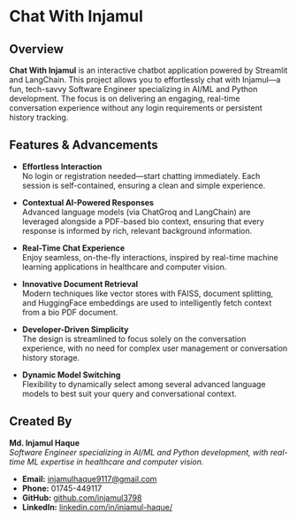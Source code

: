 # Chat With Injamul

## Overview

**Chat With Injamul** is an interactive chatbot application powered by Streamlit and LangChain. This project allows you to effortlessly chat with Injamul—a fun, tech-savvy Software Engineer specializing in AI/ML and Python development. The focus is on delivering an engaging, real-time conversation experience without any login requirements or persistent history tracking.

## Features & Advancements

- **Effortless Interaction**  
  No login or registration needed—start chatting immediately. Each session is self-contained, ensuring a clean and simple experience.

- **Contextual AI-Powered Responses**  
  Advanced language models (via ChatGroq and LangChain) are leveraged alongside a PDF-based bio context, ensuring that every response is informed by rich, relevant background information.

- **Real-Time Chat Experience**  
  Enjoy seamless, on-the-fly interactions, inspired by real-time machine learning applications in healthcare and computer vision.

- **Innovative Document Retrieval**  
  Modern techniques like vector stores with FAISS, document splitting, and HuggingFace embeddings are used to intelligently fetch context from a bio PDF document.

- **Developer-Driven Simplicity**  
  The design is streamlined to focus solely on the conversation experience, with no need for complex user management or conversation history storage.

- **Dynamic Model Switching**  
  Flexibility to dynamically select among several advanced language models to best suit your query and conversational context.

## Created By

**Md. Injamul Haque**  
*Software Engineer specializing in AI/ML and Python development, with real-time ML expertise in healthcare and computer vision.*

- **Email:** injamulhaque9117@gmail.com  
- **Phone:** 01745-449117  
- **GitHub:** [github.com/injamul3798](https://github.com/injamul3798)  
- **LinkedIn:** [linkedin.com/in/injamul-haque/](https://www.linkedin.com/in/injamul-haque98/)
